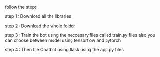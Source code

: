 follow the steps

step 1 : Download all the libraries

step 2 : Download the whole folder

step 3 : Train the bot using the neccesary files called train.py files also you can choose between model using tensorflow and pytorch

step 4 : Then the Chatbot using flask using the app.py files.

